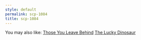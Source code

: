 ```yaml
---
style: default
permalink: scp-1084
title: scp-1084
---
```

You may also like:
[Those You Leave Behind](http://scp-wiki.net/those-you-leave-behind)
[The Lucky Dinosaur](http://scp-wiki.net/lucky-dinosaur)
